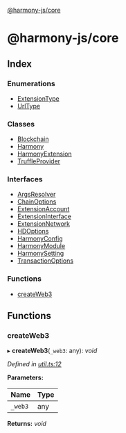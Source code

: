 [@harmony-js/core](globals.md)

# @harmony-js/core

## Index

### Enumerations

* [ExtensionType](enums/extensiontype.md)
* [UrlType](enums/urltype.md)

### Classes

* [Blockchain](classes/blockchain.md)
* [Harmony](classes/harmony.md)
* [HarmonyExtension](classes/harmonyextension.md)
* [TruffleProvider](classes/truffleprovider.md)

### Interfaces

* [ArgsResolver](interfaces/argsresolver.md)
* [ChainOptions](interfaces/chainoptions.md)
* [ExtensionAccount](interfaces/extensionaccount.md)
* [ExtensionInterface](interfaces/extensioninterface.md)
* [ExtensionNetwork](interfaces/extensionnetwork.md)
* [HDOptions](interfaces/hdoptions.md)
* [HarmonyConfig](interfaces/harmonyconfig.md)
* [HarmonyModule](interfaces/harmonymodule.md)
* [HarmonySetting](interfaces/harmonysetting.md)
* [TransactionOptions](interfaces/transactionoptions.md)

### Functions

* [createWeb3](globals.md#createweb3)

## Functions

###  createWeb3

▸ **createWeb3**(`_web3`: any): *void*

*Defined in [util.ts:12](https://github.com/FireStack-Lab/Harmony-sdk-core/blob/1e63f5a/packages/harmony-core/src/util.ts#L12)*

**Parameters:**

Name | Type |
------ | ------ |
`_web3` | any |

**Returns:** *void*
